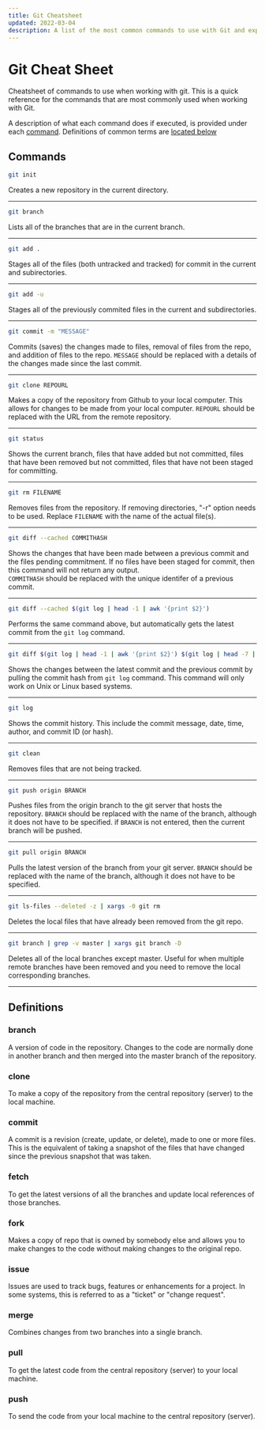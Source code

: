 ```yaml
---
title: Git Cheatsheet
updated: 2022-03-04
description: A list of the most common commands to use with Git and explaination of each.
---
```


# Git Cheat Sheet

Cheatsheet of commands to use when working with git. This is a quick reference for the commands that 
are most commonly used when working with Git.

A description of what each command does if executed, is provided under each [command](#commands). 
Definitions of common terms are [located below](#definitions)

## Commands

```bash
git init
```
Creates a new repository in the current directory. 

---

```bash
git branch
```
Lists all of the branches that are in the current branch. 

---

```bash
git add .
```
Stages all of the files (both untracked and tracked) for commit in the current and subirectories.

---

```bash
git add -u
```
Stages all of the previously commited files in the current and subdirectories.

---

```bash
git commit -m "MESSAGE"
```
Commits (saves) the changes made to files, removal of files from the repo, and addition of files to the repo. 
```MESSAGE``` should be replaced with a details of the changes made since the last commit.

---

```bash
git clone REPOURL
```
Makes a copy of the repository from Github to your local computer. This allows for changes to be made 
from your local computer. ```REPOURL``` should be replaced with the URL from the remote repository.

---

```bash
git status
```
Shows the current branch, files that have added but not committed, files that have been removed but not 
committed, files that have not been staged for committing. 

---

```bash
git rm FILENAME
```
Removes files from the repository. If removing directories, "-r" option needs to be used. Replace 
```FILENAME``` with the name of the actual file(s). 

---

```bash
git diff --cached COMMITHASH
```
Shows the changes that have been made between a previous commit and the files pending commitment. 
If no files have been staged for commit, then this command will not return any output.  
```COMMITHASH``` should be replaced with the unique identifer of a previous commit.

---

```bash
git diff --cached $(git log | head -1 | awk '{print $2}')
```
Performs the same command above, but automatically gets the latest commit from the ```git log``` 
command.

---

```bash
git diff $(git log | head -1 | awk '{print $2}') $(git log | head -7 | tail -1 | awk '{print $2}')
```
Shows the changes between the latest commit and the previous commit by pulling the commit hash from 
```git log``` command.  This command will only work on Unix or Linux based systems.

---

```bash
git log
```
Shows the commit history. This include the commit message, date, time, author, and commit ID (or hash). 

---

```bash
git clean
```
Removes files that are not being tracked.

---

```bash
git push origin BRANCH
```
Pushes files from the origin branch to the git server that hosts the repository.  ```BRANCH``` should 
be replaced with the name of the branch, although it does not have to be specified. if ```BRANCH``` is 
not entered, then the current branch will be pushed.

---

```bash
git pull origin BRANCH
```
Pulls the latest version of the branch from your git server. ```BRANCH``` should be replaced with the 
name of the branch, although it does not have to be specified.

---

```bash
git ls-files --deleted -z | xargs -0 git rm
```
Deletes the local files that have already been removed from the git repo.

---

```bash
git branch | grep -v master | xargs git branch -D 
```

Deletes all of the local branches except master. Useful for when multiple remote branches have been removed 
and you need to remove the local corresponding branches.

---

## Definitions

### branch

A version of code in the repository. Changes to the code are normally done in another branch and then 
merged into the master branch of the repository.

### clone 

To make a copy of the repository from the central repository (server) to the local machine.

### commit

A commit is a revision (create, update, or delete), made to one or more files. This is the equivalent
of taking a snapshot of the files that have changed since the previous snapshot that was taken.

### fetch

To get the latest versions of all the branches and update local references of those branches.

### fork

Makes a copy of repo that is owned by somebody else and allows you to make changes to the code without 
making changes to the original repo.

### issue

Issues are used to track bugs, features or enhancements for a project. In some systems, this is 
referred to as a "ticket" or "change request".

### merge

Combines changes from two branches into a single branch.

### pull 

To get the latest code from the central repository (server) to your local machine.

### push

To send the code from your local machine to the central repository (server).

